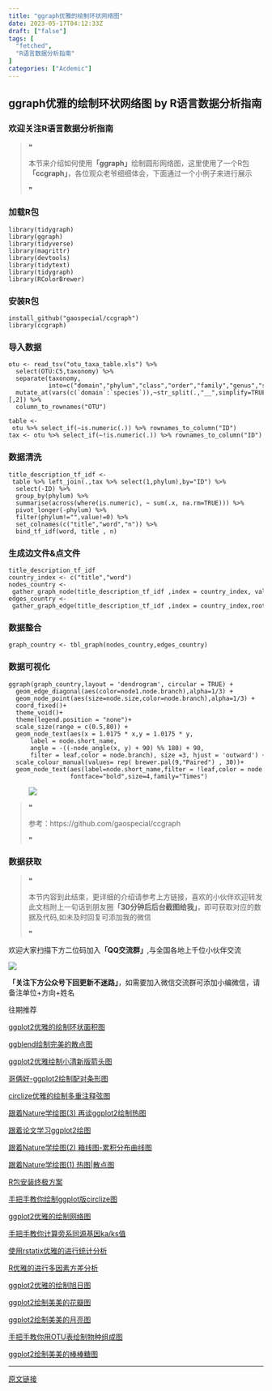 ```yaml
---
title: "ggraph优雅的绘制环状网络图"
date: 2023-05-17T04:12:33Z
draft: ["false"]
tags: [
  "fetched",
  "R语言数据分析指南"
]
categories: ["Acdemic"]
---
```

ggraph优雅的绘制环状网络图 by R语言数据分析指南
------
<div><section data-tool="mdnice编辑器" data-website="https://www.mdnice.com" data-mpa-powered-by="yiban.io"><h3 data-tool="mdnice编辑器"><span></span><span><span></span>欢迎关注R语言数据分析指南</span><span></span></h3><blockquote data-tool="mdnice编辑器"><span>❝</span><p>本节来介绍如何使用<strong>「ggraph」</strong>绘制圆形网络图，这里使用了一个R包<strong>「ccgraph」</strong>，各位观众老爷细细体会，下面通过一个小例子来进行展示</p><span>❞</span></blockquote><h3 data-tool="mdnice编辑器"><span></span><span><span></span>加载R包</span><span></span></h3><pre data-tool="mdnice编辑器"><span></span><code>library(tidygraph)<br>library(ggraph)<br>library(tidyverse)<br>library(magrittr)<br>library(devtools)<br>library(tidytext)<br>library(tidygraph)<br>library(RColorBrewer)<br></code></pre><h3 data-tool="mdnice编辑器"><span></span><span><span></span>安装R包</span><span></span></h3><pre data-tool="mdnice编辑器"><span></span><code>install_github(<span>"gaospecial/ccgraph"</span>)<br>library(ccgraph)<br></code></pre><h3 data-tool="mdnice编辑器"><span></span><span><span></span>导入数据</span><span></span></h3><pre data-tool="mdnice编辑器"><span></span><code>otu &lt;- read_tsv(<span>"otu_taxa_table.xls"</span>) %&gt;% <br>  select(OTU:C5,taxonomy) %&gt;% <br>  separate(taxonomy,<br>           into=c(<span>"domain"</span>,<span>"phylum"</span>,<span>"class"</span>,<span>"order"</span>,<span>"family"</span>,<span>"genus"</span>,<span>"species"</span>),sep=<span>";"</span>) %&gt;% <br>  mutate_at(vars(c(`domain`:`species`)),~str_split(.,<span>"__"</span>,simplify=TRUE)[,2]) %&gt;% <br>  column_to_rownames(<span>"OTU"</span>)<br><br>table &lt;- otu %&gt;% select_if(~is.numeric(.)) %&gt;% rownames_to_column(<span>"ID"</span>)<br>tax &lt;- otu %&gt;% select_if(~!is.numeric(.)) %&gt;% rownames_to_column(<span>"ID"</span>)<br></code></pre><h3 data-tool="mdnice编辑器"><span></span><span><span></span>数据清洗</span><span></span></h3><pre data-tool="mdnice编辑器"><span></span><code>title_description_tf_idf &lt;- table %&gt;% left_join(.,tax %&gt;% select(1,phylum),by=<span>"ID"</span>) %&gt;% <br>  select(-ID) %&gt;% <br>  group_by(phylum) %&gt;%<br>  summarise(across(<span>where</span>(is.numeric), ~ sum(.x, na.rm=TRUE))) %&gt;% <br>  pivot_longer(-phylum) %&gt;%<br>  filter(phylum!=<span>""</span>,value!=0) %&gt;% <br>  set_colnames(c(<span>"title"</span>,<span>"word"</span>,<span>"n"</span>)) %&gt;% <br>  bind_tf_idf(word, title , n)<br></code></pre><h3 data-tool="mdnice编辑器"><span></span><span><span></span>生成边文件&amp;点文件</span><span></span></h3><pre data-tool="mdnice编辑器"><span></span><code>title_description_tf_idf<br>country_index &lt;- c(<span>"title"</span>,<span>"word"</span>)<br>nodes_country &lt;- gather_graph_node(title_description_tf_idf ,index = country_index, value = <span>"n"</span>,root=<span>"phylum"</span>)<br>edges_country &lt;- gather_graph_edge(title_description_tf_idf ,index = country_index,root=<span>"phylum"</span>)<br></code></pre><h3 data-tool="mdnice编辑器"><span></span><span><span></span>数据整合</span><span></span></h3><pre data-tool="mdnice编辑器"><span></span><code>graph_country &lt;- tbl_graph(nodes_country,edges_country)<br></code></pre><h3 data-tool="mdnice编辑器"><span></span><span><span></span>数据可视化</span><span></span></h3><pre data-tool="mdnice编辑器"><span></span><code>ggraph(graph_country,layout = <span>'dendrogram'</span>, circular = TRUE) + <br>  geom_edge_diagonal(aes(color=node1.node.branch),alpha=1/3) + <br>  geom_node_point(aes(size=node.size,color=node.branch),alpha=1/3) + <br>  coord_fixed()+<br>  theme_void()+<br>  theme(legend.position = <span>"none"</span>)+<br>  scale_size(range = c(0.5,80)) +<br>  geom_node_text(aes(x = 1.0175 * x,y = 1.0175 * y,<br>      label = node.short_name,<br>      angle = -((-node_angle(x, y) + 90) %% 180) + 90,<br>      filter = leaf,color = node.branch), size =3, hjust = <span>'outward'</span>) +<br>  scale_colour_manual(values= rep( brewer.pal(9,<span>"Paired"</span>) , 30))+<br>  geom_node_text(aes(label=node.short_name,filter = !leaf,color = node.branch),<br>                 fontface=<span>"bold"</span>,size=4,family=<span>"Times"</span>)<br></code></pre><figure data-tool="mdnice编辑器"><img data-ratio="0.9443284620737648" data-src="https://mmbiz.qpic.cn/mmbiz_png/EibnicgwScTAaqQ3UZJbjpUEUeEWhe1daEPmCwNq8mKdkoX9Mwfo5LuVJtwiaibdaXfDaVw6qYDsM9UkLHAbewibCYQ/640?wx_fmt=png" data-type="png" data-w="1437" src="https://mmbiz.qpic.cn/mmbiz_png/EibnicgwScTAaqQ3UZJbjpUEUeEWhe1daEPmCwNq8mKdkoX9Mwfo5LuVJtwiaibdaXfDaVw6qYDsM9UkLHAbewibCYQ/640?wx_fmt=png"></figure><blockquote data-tool="mdnice编辑器"><span>❝</span><p>参考：https://github.com/gaospecial/ccgraph</p><span>❞</span></blockquote><h3 data-tool="mdnice编辑器"><span></span><span><span></span>数据获取</span><span></span></h3><blockquote data-tool="mdnice编辑器"><span>❝</span><p>本节内容到此结束，更详细的介绍请参考上方链接，喜欢的小伙伴欢迎转发此文档附上一句话到朋友圈<strong>「30分钟后后台截图给我」</strong>，即可获取对应的数据及代码,如未及时回复可添加我的微信</p><span>❞</span></blockquote><p data-tool="mdnice编辑器">欢迎大家扫描下方二位码加入<strong>「QQ交流群」</strong>,与全国各地上千位小伙伴交流</p><p><img data-galleryid="" data-ratio="1.0503355704697988" data-s="300,640" data-src="https://mmbiz.qpic.cn/mmbiz_png/EibnicgwScTAaNu6sU2UCYkxFq9ibq75wua0cDXMgVMrC24ib6PBibqECia67buI2RZwuazkAZ0AQRuSBzk7ZSZkzGZQ/640?wx_fmt=png" data-type="png" data-w="298" src="https://mmbiz.qpic.cn/mmbiz_png/EibnicgwScTAaNu6sU2UCYkxFq9ibq75wua0cDXMgVMrC24ib6PBibqECia67buI2RZwuazkAZ0AQRuSBzk7ZSZkzGZQ/640?wx_fmt=png"></p><p data-tool="mdnice编辑器"><strong>「关注下方公众号下回更新不迷路」</strong>，如需要加入微信交流群可添加小编微信，请备注单位+方向+姓名</p></section><section><mpprofile data-pluginname="mpprofile" data-id="Mzg3MzQzNTYzMw==" data-headimg="http://mmbiz.qpic.cn/mmbiz_png/EibnicgwScTAZF0rpeZII9Ltl26VbVagriczTria1fib3XgjwwHEHFjPzkmGpqWDVVHBSzhENictUM2iavAKiaM5lc9USw/0?wx_fmt=png" data-nickname="R语言数据分析指南" data-alias="YanJANtwo" data-signature="R语言重症爱好者，喜欢绘制各种精美的图表，喜欢的小伙伴可以关注我，跟我一起学习" data-from="0"></mpprofile></section><section data-recommend-type="list-title" data-recommend-tid="6" data-mpa-template="t" data-mid="" data-from="yb-recommend"><section data-mid=""><section data-mid=""><section data-mid=""><p data-mid="">往期推荐</p></section></section><section data-mid=""><section data-mpa-template="t" data-recommend-article-type="list-title" data-recomment-template-id="6" data-recommend-article-id="2247494562_1" data-recommend-article-time="1651921200" data-recommend-article-cover="https://mmbiz.qlogo.cn/mmbiz_jpg/EibnicgwScTAZM97GJEVB7lZ19rBUicvdYljibhpu3tyjBVr3afxyIUe0KryWBRVZgzic0lP8rOlDkaJwhD4Hmkr56w/0?wx_fmt=jpeg" data-recommend-article-title="ggplot2优雅的绘制环状面积图" data-recommend-article-content-url="https://mp.weixin.qq.com/s?__biz=Mzg3MzQzNTYzMw==&amp;mid=2247494562&amp;idx=1&amp;sn=6fcc66f97af1787a74e09d5b51d318ed&amp;chksm=cee2b33cf9953a2a2ce786c47c7edcfb942702bbe6dc4ee40ebba3183f0334f3b88122a1e423#rd"><a href="https://mp.weixin.qq.com/s?__biz=Mzg3MzQzNTYzMw==&amp;mid=2247494562&amp;idx=1&amp;sn=6fcc66f97af1787a74e09d5b51d318ed&amp;chksm=cee2b33cf9953a2a2ce786c47c7edcfb942702bbe6dc4ee40ebba3183f0334f3b88122a1e423&amp;scene=21#wechat_redirect" data-linktype="2"><section data-recommend-title="t" data-recommend-content="t" data-mid=""><p data-mid="">ggplot2优雅的绘制环状面积图</p></section></a></section><section data-mpa-template="t" data-recommend-article-type="list-title" data-recomment-template-id="6" data-recommend-article-id="2247494531_1" data-recommend-article-time="1651834800" data-recommend-article-cover="https://mmbiz.qlogo.cn/mmbiz_jpg/EibnicgwScTAbP7mp4pibeH6CBwv5lcKxev1RTMc9l4dibP2TPEBg5aVY1NFaW2of5bATbHjGx95ZeaAyUibxyIn3Gg/0?wx_fmt=jpeg" data-recommend-article-title="ggblend绘制完美的散点图" data-recommend-article-content-url="https://mp.weixin.qq.com/s?__biz=Mzg3MzQzNTYzMw==&amp;mid=2247494531&amp;idx=1&amp;sn=0b96b2d32feed8323c1eca15442977d8&amp;chksm=cee2b31df9953a0b0d864c21c1728ac70c287cf97413be277d7e7ead3a3cec58b67a04b60007#rd"><a href="https://mp.weixin.qq.com/s?__biz=Mzg3MzQzNTYzMw==&amp;mid=2247494531&amp;idx=1&amp;sn=0b96b2d32feed8323c1eca15442977d8&amp;chksm=cee2b31df9953a0b0d864c21c1728ac70c287cf97413be277d7e7ead3a3cec58b67a04b60007&amp;scene=21#wechat_redirect" data-linktype="2"><section data-recommend-title="t" data-recommend-content="t" data-mid=""><p data-mid="">ggblend绘制完美的散点图</p></section></a></section><section data-mpa-template="t" data-recommend-article-type="list-title" data-recomment-template-id="6" data-recommend-article-id="2247494496_1" data-recommend-article-time="1651588913" data-recommend-article-cover="https://mmbiz.qlogo.cn/mmbiz_jpg/EibnicgwScTAbGyWztrZSPmlsQHQwcJQMIpgeXbhbjxO3Tz5P8ku3wWQZqoLJ8aiaEaC5zXHvkicGKJclGiajQ7JQQQ/0?wx_fmt=jpeg" data-recommend-article-title="ggplot2优雅绘制小清新版箭头图" data-recommend-article-content-url="https://mp.weixin.qq.com/s?__biz=Mzg3MzQzNTYzMw==&amp;mid=2247494496&amp;idx=1&amp;sn=ed018e9c430c4b8fdcd4fcd20c61ec75&amp;chksm=cee2b3fef9953ae81f7df8fb966ba71e6be58659d858af3f45906fae4927d8c587fe9da9adef#rd"><a href="https://mp.weixin.qq.com/s?__biz=Mzg3MzQzNTYzMw==&amp;mid=2247494496&amp;idx=1&amp;sn=ed018e9c430c4b8fdcd4fcd20c61ec75&amp;chksm=cee2b3fef9953ae81f7df8fb966ba71e6be58659d858af3f45906fae4927d8c587fe9da9adef&amp;scene=21#wechat_redirect" data-linktype="2"><section data-recommend-title="t" data-recommend-content="t" data-mid=""><p data-mid="">ggplot2优雅绘制小清新版箭头图</p></section></a></section><section data-mpa-template="t" data-recommend-article-type="list-title" data-recomment-template-id="6" data-recommend-article-id="2247494478_1" data-recommend-article-time="1651464009" data-recommend-article-cover="https://mmbiz.qlogo.cn/mmbiz_jpg/EibnicgwScTAaYexE16CibDNk68fSV7ore5PqNFsEWkian2P9l3HROZ2LWxYGuT45HwQG3r7CmcypEm3gwFFaoEQ6Q/0?wx_fmt=jpeg" data-recommend-article-title="哥俩好-ggplot2绘制配对条形图" data-recommend-article-content-url="https://mp.weixin.qq.com/s?__biz=Mzg3MzQzNTYzMw==&amp;mid=2247494478&amp;idx=1&amp;sn=7a95619709a0146e67c915aa26ac62c6&amp;chksm=cee2b3d0f9953ac6418a26b2d2a21f241c64e9dfd6ec74c1b993bb5c29f122e973a885e4d35a#rd"><a href="https://mp.weixin.qq.com/s?__biz=Mzg3MzQzNTYzMw==&amp;mid=2247494478&amp;idx=1&amp;sn=7a95619709a0146e67c915aa26ac62c6&amp;chksm=cee2b3d0f9953ac6418a26b2d2a21f241c64e9dfd6ec74c1b993bb5c29f122e973a885e4d35a&amp;scene=21#wechat_redirect" data-linktype="2"><section data-recommend-title="t" data-recommend-content="t" data-mid=""><p data-mid="">哥俩好-ggplot2绘制配对条形图</p></section></a></section><section data-mpa-template="t" data-recommend-article-type="list-title" data-recomment-template-id="6" data-recommend-article-id="2247494438_1" data-recommend-article-time="1651331867" data-recommend-article-cover="https://mmbiz.qlogo.cn/mmbiz_jpg/EibnicgwScTAboBw7OL35w8AzapuAh96m8XGpRuPibbLxibBx5JJUiakRLRXJ5WR8PAbaVibZNic2ibqEIic2tGYadbZLZQ/0?wx_fmt=jpeg" data-recommend-article-title="circlize优雅的绘制多重注释弦图" data-recommend-article-content-url="https://mp.weixin.qq.com/s?__biz=Mzg3MzQzNTYzMw==&amp;mid=2247494438&amp;idx=1&amp;sn=e34eab4b667ae44addb09219fb25cf2f&amp;chksm=cee2b3b8f9953aae66de3769a0850e6c6e97483bf6223206d6d107bafea1699e1a8586b45c59#rd"><a href="https://mp.weixin.qq.com/s?__biz=Mzg3MzQzNTYzMw==&amp;mid=2247494438&amp;idx=1&amp;sn=e34eab4b667ae44addb09219fb25cf2f&amp;chksm=cee2b3b8f9953aae66de3769a0850e6c6e97483bf6223206d6d107bafea1699e1a8586b45c59&amp;scene=21#wechat_redirect" data-linktype="2"><section data-recommend-title="t" data-recommend-content="t" data-mid=""><p data-mid="">circlize优雅的绘制多重注释弦图</p></section></a></section><section data-mpa-template="t" data-recommend-article-type="list-title" data-recomment-template-id="6" data-recommend-article-id="2247494415_1" data-recommend-article-time="1651247026" data-recommend-article-cover="https://mmbiz.qlogo.cn/mmbiz_jpg/EibnicgwScTAbduNL4Xu1vAAtZ8XWfnEBvKqMdJrHIj54OZgticdeLhWB2zUaxz7OOme64c5QeFvUib2TdnlbUcaDw/0?wx_fmt=jpeg" data-recommend-article-title="跟着Nature学绘图(3) 再谈ggplot2绘制热图" data-recommend-article-content-url="https://mp.weixin.qq.com/s?__biz=Mzg3MzQzNTYzMw==&amp;mid=2247494415&amp;idx=1&amp;sn=1026685387e993207273444cdac1433d&amp;chksm=cee2b391f9953a87f0d57535b8d33e53695d80da9ea7fcf3d4adf4450b28d3037c5ac93232c0#rd"><a href="https://mp.weixin.qq.com/s?__biz=Mzg3MzQzNTYzMw==&amp;mid=2247494415&amp;idx=1&amp;sn=1026685387e993207273444cdac1433d&amp;chksm=cee2b391f9953a87f0d57535b8d33e53695d80da9ea7fcf3d4adf4450b28d3037c5ac93232c0&amp;scene=21#wechat_redirect" data-linktype="2"><section data-recommend-title="t" data-recommend-content="t" data-mid=""><p data-mid="">跟着Nature学绘图(3) 再谈ggplot2绘制热图</p></section></a></section><section data-mpa-template="t" data-recommend-article-type="list-title" data-recomment-template-id="6" data-recommend-article-id="2247494380_1" data-recommend-article-time="1651160475" data-recommend-article-cover="https://mmbiz.qlogo.cn/mmbiz_jpg/EibnicgwScTAZms5nmt7LdmibYiciaxWJZfKQcTib4ofV7MCszNFzFMod5ibu1l7SPtHHQ9ziaUqVrUKqHQW6sjzA1tOvg/0?wx_fmt=jpeg" data-recommend-article-title="跟着论文学习ggplot2绘图" data-recommend-article-content-url="https://mp.weixin.qq.com/s?__biz=Mzg3MzQzNTYzMw==&amp;mid=2247494380&amp;idx=1&amp;sn=5e0634c032ad0da369cae16244c1007d&amp;chksm=cee2b272f9953b64cae6be17e751506f37c0369ae68f2efe1f8ce6f76bab8f406aec86ab5a86#rd"><a href="https://mp.weixin.qq.com/s?__biz=Mzg3MzQzNTYzMw==&amp;mid=2247494380&amp;idx=1&amp;sn=5e0634c032ad0da369cae16244c1007d&amp;chksm=cee2b272f9953b64cae6be17e751506f37c0369ae68f2efe1f8ce6f76bab8f406aec86ab5a86&amp;scene=21#wechat_redirect" data-linktype="2"><section data-recommend-title="t" data-recommend-content="t" data-mid=""><p data-mid="">跟着论文学习ggplot2绘图</p></section></a></section><section data-mpa-template="t" data-recommend-article-type="list-title" data-recomment-template-id="6" data-recommend-article-id="2247494348_1" data-recommend-article-time="1651071134" data-recommend-article-cover="https://mmbiz.qlogo.cn/mmbiz_jpg/EibnicgwScTAZNdEO9PQictdTKYz7rBxwSQGrl33pNvEoFpaicRiacX9UgERJ4c5SjQiaxSjwib0xdgPh3gZNib208jkeA/0?wx_fmt=jpeg" data-recommend-article-title="跟着Nature学绘图(2) 箱线图-累积分布曲线图" data-recommend-article-content-url="https://mp.weixin.qq.com/s?__biz=Mzg3MzQzNTYzMw==&amp;mid=2247494348&amp;idx=1&amp;sn=ec33b7d0c045a4bf1c893326fb8fe4ad&amp;chksm=cee2b252f9953b447ab1fdd6c2561d69f11280f74115e02cfb8a11216181a6165b7d2d96b500#rd"><a href="https://mp.weixin.qq.com/s?__biz=Mzg3MzQzNTYzMw==&amp;mid=2247494348&amp;idx=1&amp;sn=ec33b7d0c045a4bf1c893326fb8fe4ad&amp;chksm=cee2b252f9953b447ab1fdd6c2561d69f11280f74115e02cfb8a11216181a6165b7d2d96b500&amp;scene=21#wechat_redirect" data-linktype="2"><section data-recommend-title="t" data-recommend-content="t" data-mid=""><p data-mid="">跟着Nature学绘图(2) 箱线图-累积分布曲线图</p></section></a></section><section data-mpa-template="t" data-recommend-article-type="list-title" data-recomment-template-id="6" data-recommend-article-id="2247494310_1" data-recommend-article-time="1650728766" data-recommend-article-cover="https://mmbiz.qlogo.cn/mmbiz_jpg/EibnicgwScTAb0jyyj9pRYH7XLB6V0yr3EUH8MVqszxaYKXo37ttP0QUBP3YJ73MRibE02ibJvMoJBfRKJrkD7Ee8A/0?wx_fmt=jpeg" data-recommend-article-title="跟着Nature学绘图(1) 热图|散点图" data-recommend-article-content-url="https://mp.weixin.qq.com/s?__biz=Mzg3MzQzNTYzMw==&amp;mid=2247494310&amp;idx=1&amp;sn=60011c580382d378cd2e8dece16adf01&amp;chksm=cee2b238f9953b2e621d8afcb8ee1be7bc0bc1557b0b56493fe2403c961bf023749a8e39636f#rd"><a href="https://mp.weixin.qq.com/s?__biz=Mzg3MzQzNTYzMw==&amp;mid=2247494310&amp;idx=1&amp;sn=60011c580382d378cd2e8dece16adf01&amp;chksm=cee2b238f9953b2e621d8afcb8ee1be7bc0bc1557b0b56493fe2403c961bf023749a8e39636f&amp;scene=21#wechat_redirect" data-linktype="2"><section data-recommend-title="t" data-recommend-content="t" data-mid=""><p data-mid="">跟着Nature学绘图(1) 热图|散点图</p></section></a></section><section data-mpa-template="t" data-recommend-article-type="list-title" data-recomment-template-id="6" data-recommend-article-id="2247494248_2" data-recommend-article-time="1650468097" data-recommend-article-cover="https://mmbiz.qlogo.cn/mmbiz_jpg/EibnicgwScTAbpbxyoCu3P7BFXAVIG5rIbVvHibTyIJZFyng0NznPT2DQYDupJpJmc51zgkdlLBia2zxR2lRejnLuQ/0?wx_fmt=jpeg" data-recommend-article-title="R包安装终极方案" data-recommend-article-content-url="https://mp.weixin.qq.com/s?__biz=Mzg3MzQzNTYzMw==&amp;mid=2247494248&amp;idx=2&amp;sn=2b6549548bade852132ec76cbf36dd16&amp;chksm=cee2b2f6f9953be0073d73f38cf557ae7af8c144c6017cf55b4b1a64d915b3a87ff39db08ed9#rd"><a href="https://mp.weixin.qq.com/s?__biz=Mzg3MzQzNTYzMw==&amp;mid=2247494248&amp;idx=2&amp;sn=2b6549548bade852132ec76cbf36dd16&amp;chksm=cee2b2f6f9953be0073d73f38cf557ae7af8c144c6017cf55b4b1a64d915b3a87ff39db08ed9&amp;scene=21#wechat_redirect" data-linktype="2"><section data-recommend-title="t" data-recommend-content="t" data-mid=""><p data-mid="">R包安装终极方案</p></section></a></section><section data-mpa-template="t" data-recommend-article-type="list-title" data-recomment-template-id="6" data-recommend-article-id="2247494231_1" data-recommend-article-time="1650293044" data-recommend-article-cover="https://mmbiz.qlogo.cn/mmbiz_jpg/EibnicgwScTAbN3npvSRY7lfrnBY7J6OGiaeJvicZgkqTetW0uC2x9DMC7XT44QKY2XZA12XEqCLwbmjTibBod21v8w/0?wx_fmt=jpeg" data-recommend-article-title="手把手教你绘制ggplot版circlize图" data-recommend-article-content-url="https://mp.weixin.qq.com/s?__biz=Mzg3MzQzNTYzMw==&amp;mid=2247494231&amp;idx=1&amp;sn=9ecb6e72123f2640f5238617e4697975&amp;chksm=cee2b2c9f9953bdf026b4f29e7b362e987c7a75785ec24a607514924f5c91c28b45b96a10f1d#rd"><a href="https://mp.weixin.qq.com/s?__biz=Mzg3MzQzNTYzMw==&amp;mid=2247494231&amp;idx=1&amp;sn=9ecb6e72123f2640f5238617e4697975&amp;chksm=cee2b2c9f9953bdf026b4f29e7b362e987c7a75785ec24a607514924f5c91c28b45b96a10f1d&amp;scene=21#wechat_redirect" data-linktype="2"><section data-recommend-title="t" data-recommend-content="t" data-mid=""><p data-mid="">手把手教你绘制ggplot版circlize图</p></section></a></section><section data-mpa-template="t" data-recommend-article-type="list-title" data-recomment-template-id="6" data-recommend-article-id="2247494180_1" data-recommend-article-time="1650208042" data-recommend-article-cover="https://mmbiz.qlogo.cn/mmbiz_jpg/EibnicgwScTAYRibvjoich4Upo8vwJZGRKPERh4VILsB2AnqwzgGYNUC5s9icicibPRyOzt4420xXOwiaopvpmFgvKicH5Q/0?wx_fmt=jpeg" data-recommend-article-title="ggplot2优雅的绘制网络图" data-recommend-article-content-url="https://mp.weixin.qq.com/s?__biz=Mzg3MzQzNTYzMw==&amp;mid=2247494180&amp;idx=1&amp;sn=9f9c3625e2822df2d20f7ce46db589a0&amp;chksm=cee2b2baf9953bac903c72bb3cd605ff1ad99ce6d7753117a1ed16f2ea9156992fda88dfd95b#rd"><a href="https://mp.weixin.qq.com/s?__biz=Mzg3MzQzNTYzMw==&amp;mid=2247494180&amp;idx=1&amp;sn=9f9c3625e2822df2d20f7ce46db589a0&amp;chksm=cee2b2baf9953bac903c72bb3cd605ff1ad99ce6d7753117a1ed16f2ea9156992fda88dfd95b&amp;scene=21#wechat_redirect" data-linktype="2"><section data-recommend-title="t" data-recommend-content="t" data-mid=""><p data-mid="">ggplot2优雅的绘制网络图</p></section></a></section><section data-mpa-template="t" data-recommend-article-type="list-title" data-recomment-template-id="6" data-recommend-article-id="2247494118_1" data-recommend-article-time="1649949232" data-recommend-article-cover="https://mmbiz.qlogo.cn/mmbiz_jpg/EibnicgwScTAbsXYRibiaX7iccKR7Y4klALd3YlMgvsbaXRXicLSuZ3s4nfHrYQ8ohibxT0ghdN7icwdN1LotJEO2nmVlg/0?wx_fmt=jpeg" data-recommend-article-title="手把手教你计算旁系同源基因ka/ks值" data-recommend-article-content-url="https://mp.weixin.qq.com/s?__biz=Mzg3MzQzNTYzMw==&amp;mid=2247494118&amp;idx=1&amp;sn=c33bebeafe5ffda65b335a726a6e8472&amp;chksm=cee2b178f995386ef1170b66f11fcb99a4ff52129a90eab6ef84240a9e23ed58df1f07dddba8#rd"><a href="https://mp.weixin.qq.com/s?__biz=Mzg3MzQzNTYzMw==&amp;mid=2247494118&amp;idx=1&amp;sn=c33bebeafe5ffda65b335a726a6e8472&amp;chksm=cee2b178f995386ef1170b66f11fcb99a4ff52129a90eab6ef84240a9e23ed58df1f07dddba8&amp;scene=21#wechat_redirect" data-linktype="2"><section data-recommend-title="t" data-recommend-content="t" data-mid=""><p data-mid="">手把手教你计算旁系同源基因ka/ks值</p></section></a></section><section data-mpa-template="t" data-recommend-article-type="list-title" data-recomment-template-id="6" data-recommend-article-id="2247494057_1" data-recommend-article-time="1649605572" data-recommend-article-cover="https://mmbiz.qlogo.cn/mmbiz_jpg/EibnicgwScTAZ7OFI7yWwVAR4aqcFwWsA49iakUoOvornRLzUXJU9ge2Obo9bRYuyzgibjyrEcu72222bXDurKqzFg/0?wx_fmt=jpeg" data-recommend-article-title="使用rstatix优雅的进行统计分析" data-recommend-article-content-url="https://mp.weixin.qq.com/s?__biz=Mzg3MzQzNTYzMw==&amp;mid=2247494057&amp;idx=1&amp;sn=8f9eaa513d6f7ba709c4a6ad026d7573&amp;chksm=cee2b137f99538210d84f482018a99555bd09d9f2e24088756d8685d70ba74e5838e851e16da#rd"><a href="https://mp.weixin.qq.com/s?__biz=Mzg3MzQzNTYzMw==&amp;mid=2247494057&amp;idx=1&amp;sn=8f9eaa513d6f7ba709c4a6ad026d7573&amp;chksm=cee2b137f99538210d84f482018a99555bd09d9f2e24088756d8685d70ba74e5838e851e16da&amp;scene=21#wechat_redirect" data-linktype="2"><section data-recommend-title="t" data-recommend-content="t" data-mid=""><p data-mid="">使用rstatix优雅的进行统计分析</p></section></a></section><section data-mpa-template="t" data-recommend-article-type="list-title" data-recomment-template-id="6" data-recommend-article-id="2247494034_1" data-recommend-article-time="1649431893" data-recommend-article-cover="https://mmbiz.qlogo.cn/mmbiz_jpg/EibnicgwScTAYqc4LIhZOaB6lobLbrco4h4Z4GosqumNhJgLtXh8uBMwErm8UPmLTkaOmogY8d8zdW1yDlhm7lAg/0?wx_fmt=jpeg" data-recommend-article-title="R优雅的进行多因素方差分析" data-recommend-article-content-url="https://mp.weixin.qq.com/s?__biz=Mzg3MzQzNTYzMw==&amp;mid=2247494034&amp;idx=1&amp;sn=8308a0cd26a96f903aba6a2e01187235&amp;chksm=cee2b10cf995381ac64a2d837626da0e032abbb3ec9dbb6e70a42a6aa1adb638830ca176c293#rd"><a href="https://mp.weixin.qq.com/s?__biz=Mzg3MzQzNTYzMw==&amp;mid=2247494034&amp;idx=1&amp;sn=8308a0cd26a96f903aba6a2e01187235&amp;chksm=cee2b10cf995381ac64a2d837626da0e032abbb3ec9dbb6e70a42a6aa1adb638830ca176c293&amp;scene=21#wechat_redirect" data-linktype="2"><section data-recommend-title="t" data-recommend-content="t" data-mid=""><p data-mid="">R优雅的进行多因素方差分析</p></section></a></section><section data-mpa-template="t" data-recommend-article-type="list-title" data-recomment-template-id="6" data-recommend-article-id="2247493980_1" data-recommend-article-time="1649259884" data-recommend-article-cover="https://mmbiz.qlogo.cn/mmbiz_jpg/EibnicgwScTAbW5mBSibqUzfe3W2X5obu8E2NhlyuaeRLiaQOsoFlO950SiaA5W1D4eAJj4mZibZ7UNT8psXVoQcFeDQ/0?wx_fmt=jpeg" data-recommend-article-title="ggplot2优雅的绘制旭日图" data-recommend-article-content-url="https://mp.weixin.qq.com/s?__biz=Mzg3MzQzNTYzMw==&amp;mid=2247493980&amp;idx=1&amp;sn=6d0141d5794e50398f667d58a576e85f&amp;chksm=cee2b1c2f99538d46ac5dcbe4776889de7d34caddf4e5bd11302f6cf4abc546b96098ac09fd7#rd"><a href="https://mp.weixin.qq.com/s?__biz=Mzg3MzQzNTYzMw==&amp;mid=2247493980&amp;idx=1&amp;sn=6d0141d5794e50398f667d58a576e85f&amp;chksm=cee2b1c2f99538d46ac5dcbe4776889de7d34caddf4e5bd11302f6cf4abc546b96098ac09fd7&amp;scene=21#wechat_redirect" data-linktype="2"><section data-recommend-title="t" data-recommend-content="t" data-mid=""><p data-mid="">ggplot2优雅的绘制旭日图</p></section></a></section><section data-mpa-template="t" data-recommend-article-type="list-title" data-recomment-template-id="6" data-recommend-article-id="2247493948_1" data-recommend-article-time="1649172270" data-recommend-article-cover="https://mmbiz.qlogo.cn/mmbiz_jpg/EibnicgwScTAavWczfia3vXYCAibLsicGcMPZtntHFHHQ6oezDmMZGcjQpeqt2R5R26icWNvfkwPzHYPBQcdjk7tdhdA/0?wx_fmt=jpeg" data-recommend-article-title="ggplot2绘制美美的花瓣图" data-recommend-article-content-url="https://mp.weixin.qq.com/s?__biz=Mzg3MzQzNTYzMw==&amp;mid=2247493948&amp;idx=1&amp;sn=84b7784318a1165d738524d0e7155f83&amp;chksm=cee2b1a2f99538b4a86a4b38ea34125b41d2c67fea8ad01cfa556501246f0649c6a1bd7ee55f#rd"><a href="https://mp.weixin.qq.com/s?__biz=Mzg3MzQzNTYzMw==&amp;mid=2247493948&amp;idx=1&amp;sn=84b7784318a1165d738524d0e7155f83&amp;chksm=cee2b1a2f99538b4a86a4b38ea34125b41d2c67fea8ad01cfa556501246f0649c6a1bd7ee55f&amp;scene=21#wechat_redirect" data-linktype="2"><section data-recommend-title="t" data-recommend-content="t" data-mid=""><p data-mid="">ggplot2绘制美美的花瓣图</p></section></a></section><section data-mpa-template="t" data-recommend-article-type="list-title" data-recomment-template-id="6" data-recommend-article-id="2247493924_1" data-recommend-article-time="1648996846" data-recommend-article-cover="https://mmbiz.qlogo.cn/mmbiz_jpg/EibnicgwScTAayvmFPzcCfzIbib3zAibhtVrbGydAr0yplpqCU9Cdfrst97m3iaEdV9M8zVbnk6ic00u5Z2uQAu2OyQQ/0?wx_fmt=jpeg" data-recommend-article-title="ggplot2绘制美美的月亮图" data-recommend-article-content-url="https://mp.weixin.qq.com/s?__biz=Mzg3MzQzNTYzMw==&amp;mid=2247493924&amp;idx=1&amp;sn=6bb5add9b3b4baec3ff7e1594220bfd2&amp;chksm=cee2b1baf99538ac46d4b0d24fc32febb5a0dcea86a1ccba0a5071ec21cd1dd13e6bfd0be2cc#rd"><a href="https://mp.weixin.qq.com/s?__biz=Mzg3MzQzNTYzMw==&amp;mid=2247493924&amp;idx=1&amp;sn=6bb5add9b3b4baec3ff7e1594220bfd2&amp;chksm=cee2b1baf99538ac46d4b0d24fc32febb5a0dcea86a1ccba0a5071ec21cd1dd13e6bfd0be2cc&amp;scene=21#wechat_redirect" data-linktype="2"><section data-recommend-title="t" data-recommend-content="t" data-mid=""><p data-mid="">ggplot2绘制美美的月亮图</p></section></a></section><section data-mpa-template="t" data-recommend-article-type="list-title" data-recomment-template-id="6" data-recommend-article-id="2247493815_1" data-recommend-article-time="1648828112" data-recommend-article-cover="https://mmbiz.qlogo.cn/mmbiz_jpg/EibnicgwScTAaTRfluoBnBIVJaytwXYYzF3SmIMxJlnKrQc371k22LRmT31R3kbup0tVvlCqCbZUb4uFCGXV8mJg/0?wx_fmt=jpeg" data-recommend-article-title="手把手教你用OTU表绘制物种组成图" data-recommend-article-content-url="https://mp.weixin.qq.com/s?__biz=Mzg3MzQzNTYzMw==&amp;mid=2247493815&amp;idx=1&amp;sn=5e319a7b5ca668be89bc6d4fdbb2e7ba&amp;chksm=cee2b029f995393f329118710d2d8c6685a60b3ad32a4f177647121b720ce8d784b0acfef73c#rd"><a href="https://mp.weixin.qq.com/s?__biz=Mzg3MzQzNTYzMw==&amp;mid=2247493815&amp;idx=1&amp;sn=5e319a7b5ca668be89bc6d4fdbb2e7ba&amp;chksm=cee2b029f995393f329118710d2d8c6685a60b3ad32a4f177647121b720ce8d784b0acfef73c&amp;scene=21#wechat_redirect" data-linktype="2"><section data-recommend-title="t" data-recommend-content="t" data-mid=""><p data-mid="">手把手教你用OTU表绘制物种组成图</p></section></a></section><section data-mpa-template="t" data-recommend-article-type="list-title" data-recomment-template-id="6" data-recommend-article-id="2247493789_1" data-recommend-article-time="1648654223" data-recommend-article-cover="https://mmbiz.qlogo.cn/mmbiz_jpg/EibnicgwScTAaicicK07vCbPNQCoMqicKkpxr2ibt931Oa11lOGmRlm0RwB1HMWLZJdeV2kxibkNiadZNiawJwefrGJgDOg/0?wx_fmt=jpeg" data-recommend-article-title="ggplot2绘制美美的棒棒糖图" data-recommend-article-content-url="https://mp.weixin.qq.com/s?__biz=Mzg3MzQzNTYzMw==&amp;mid=2247493789&amp;idx=1&amp;sn=b3260a0bb49d66f3393929a6039c34c6&amp;chksm=cee2b003f9953915fad48d761e37e5159a7c406f27a8a054694977b8e5f7f1bdd55b9db1b5e4#rd"><section data-recommend-title="t" data-recommend-content="t" data-mid=""><p data-mid=""><a href="https://mp.weixin.qq.com/s?__biz=Mzg3MzQzNTYzMw==&amp;mid=2247493789&amp;idx=1&amp;sn=b3260a0bb49d66f3393929a6039c34c6&amp;chksm=cee2b003f9953915fad48d761e37e5159a7c406f27a8a054694977b8e5f7f1bdd55b9db1b5e4&amp;scene=21#wechat_redirect" data-linktype="2">ggplot2绘制美美的棒棒糖图</a></p></section></section></section></section></section></div>  
<hr>
<a href="https://mp.weixin.qq.com/s/Su2vNm6tZHQZ2ZzxjtjKpA",target="_blank" rel="noopener noreferrer">原文链接</a>
